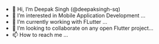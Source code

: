 - 👋 Hi, I’m Deepak Singh (@deepaksingh-sq)
- 👀 I’m interested in Mobile Application Development ...
- 🌱 I’m currently working with FLutter ...
- 💞️ I’m looking to collaborate on any open Flutter project...
- 📫 How to reach me ...

<!---
deepaksingh-sq/deepaksingh-sq is a ✨ special ✨ repository because its `README.md` (this file) appears on your GitHub profile.
You can click the Preview link to take a look at your changes.
--->
